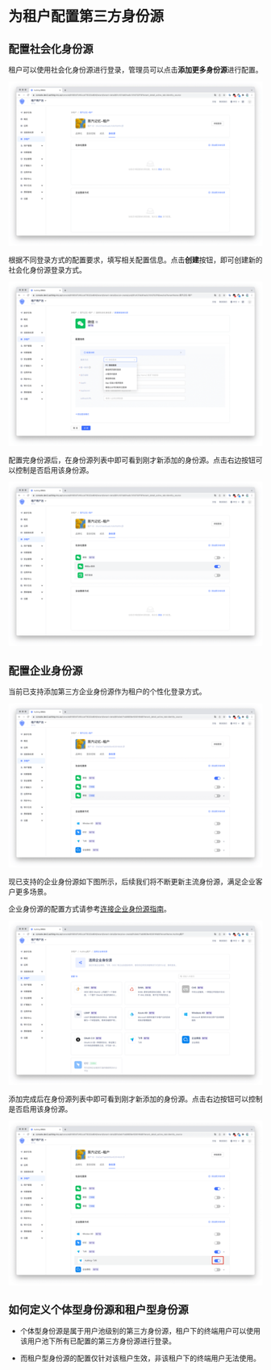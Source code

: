 # 为租户配置第三方身份源

<LastUpdated/>

## 配置社会化身份源

租户可以使用社会化身份源进行登录，管理员可以点击**添加更多身份源**进行配置。

<img src="./images/social-create.png" >

根据不同登录方式的配置要求，填写相关配置信息。点击**创建**按钮，即可创建新的社会化身份源登录方式。

<img src="./images/addWeChat.png" >

配置完身份源后，在身份源列表中即可看到刚才新添加的身份源。点击右边按钮可以控制是否启用该身份源。

<img src="./images/source-list.png" >

## 配置企业身份源

当前已支持添加第三方企业身份源作为租户的个性化登录方式。

<img src="./images/social-add.png" >

现已支持的企业身份源如下图所示，后续我们将不断更新主流身份源，满足企业客户更多场景。

企业身份源的配置方式请参考[连接企业身份源指南](../guides/connections/enterprise.md)。

<img src="./images/social-list.png" >

添加完成后在身份源列表中即可看到刚才新添加的身份源。点击右边按钮可以控制是否启用该身份源。

<img src="./images/tenantsocial-onoff.png" >

## 如何定义个体型身份源和租户型身份源

- 个体型身份源是属于用户池级别的第三方身份源，租户下的终端用户可以使用该用户池下所有已配置的第三方身份源进行登录。

- 而租户型身份源的配置仅针对该租户生效，非该租户下的终端用户无法使用。

